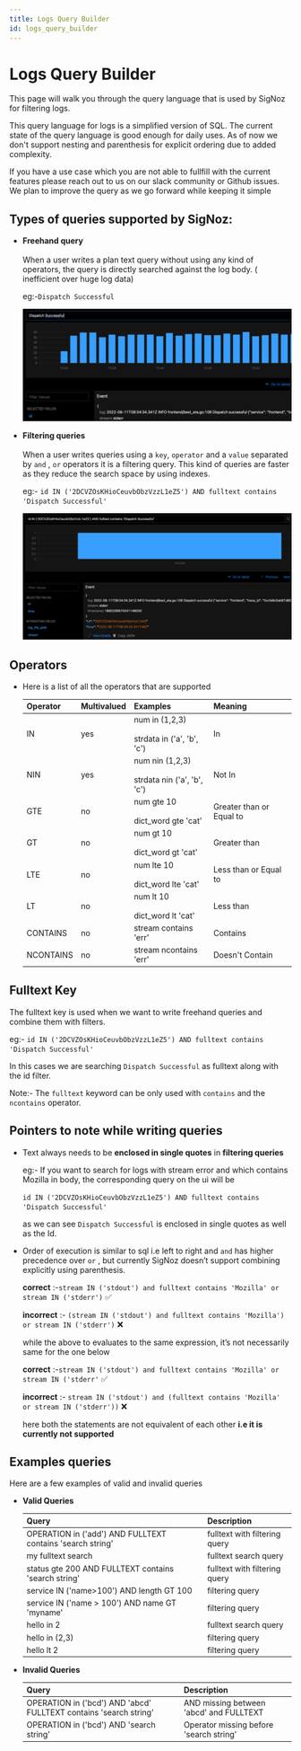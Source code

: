 ```yaml
---
title: Logs Query Builder
id: logs_query_builder
---
```


# Logs Query Builder

This page will walk you through the query language that is used by SigNoz for filtering logs.

This query language for logs is a simplified version of SQL. The current state of the query language is good enough for daily uses. As of now we don't support nesting and parenthesis for explicit ordering due to added complexity. 

If you have a use case which you are not able to fullfill with the current features please reach out to us on our slack community or Github issues. We plan to improve the query as we go forward while keeping it simple 

## Types of queries supported by SigNoz:
*  **Freehand query** <br></br>
    When a user writes a plan text query without using any kind of operators, the query is directly searched against the log body. ( inefficient over huge log data)

    eg:-`Dispatch Successful`
    
    ![Freehand](../../static/img/logs/logs_query_freehand.png)
        
*  **Filtering queries** <br></br>
    When a user writes queries using a `key`, `operator` and  a `value` separated by `and` , `or` operators it is a filtering query.
    This kind of queries are faster as they reduce the search space by using indexes.
    
    eg:- `id IN ('2DCVZOsKHioCeuvbObzVzzL1eZ5') AND fulltext contains 'Dispatch Successful'`
    
    ![Filtering](../../static/img/logs/logs_query_filtering.png)
        
## Operators 
* Here is a list of all the operators that are supported

    | Operator  | Multivalued | Examples                                           | Meaning |
    |-----------|-------------|----------------------------------------------------|---------|
    | IN        | yes         |  num in (1,2,3)<br></br> strdata in ('a', 'b', 'c')   | In |
    | NIN       | yes         |  num nin (1,2,3)<br></br> strdata nin ('a', 'b', 'c') | Not In |
    | GTE       | no          |  num gte 10<br></br> dict_word gte 'cat'              | Greater than or Equal to |
    | GT        | no          |  num gt 10<br></br> dict_word gt 'cat'                | Greater than |
    | LTE       | no          |  num lte 10<br></br> dict_word lte 'cat'              | Less than or Equal to |
    | LT        | no          |  num lt 10<br></br> dict_word lt 'cat'                | Less than |
    | CONTAINS  | no          |  stream contains 'err'                            | Contains |
    | NCONTAINS | no          |  stream ncontains 'err'                           | Doesn't Contain |
    
## Fulltext Key
    
The fulltext key is used when we want to write freehand queries and combine them with filters.

eg:- `id IN ('2DCVZOsKHioCeuvbObzVzzL1eZ5') AND fulltext contains 'Dispatch Successful'`

In this cases we are searching `Dispatch Successful` as fulltext along with the id filter.

Note:- The `fulltext` keyword can be only used with `contains` and the `ncontains` operator.
    

## Pointers to note while writing queries
- Text always needs to be **enclosed in single quotes** in **filtering queries**

    eg:-
    If you want to search for logs with stream error and which contains Mozilla in body, the corresponding query on the ui will be 

    `id IN ('2DCVZOsKHioCeuvbObzVzzL1eZ5') AND fulltext contains 'Dispatch Successful'`

    as we can see `Dispatch Successful` is enclosed in single quotes as well as the Id.

- Order of execution is similar to sql i.e left to right and `and` has higher precedence over `or` , but currently SigNoz doesn’t support combining explicitly using parenthesis.
    
    **correct** :-`stream IN ('stdout') and fulltext contains 'Mozilla' or stream IN ('stderr')` ✅

    **incorrect** :- `(stream IN ('stdout') and fulltext contains 'Mozilla') or stream IN ('stderr')` ❌ 
    
    while the above to evaluates to the same expression, it’s not necessarily same for the one below
    
    **correct** :-`stream IN ('stdout') and fulltext contains 'Mozilla' or stream IN ('stderr'` ✅
    
    **incorrect** :- `stream IN ('stdout') and (fulltext contains 'Mozilla' or stream IN ('stderr'))` ❌ 
    
    here both the statements are not equivalent of each other **i.e it is currently not supported**

## Examples queries

Here are a few examples of valid and invalid queries

* **Valid Queries**

    | Query                                                      | Description                   |
    |------------------------------------------------------------|-------------------------------|
    | OPERATION in ('add') AND FULLTEXT contains 'search string' | fulltext with filtering query |
    | my fulltext search                                         | fulltext search query         |
    | status gte 200 AND FULLTEXT contains 'search string'       | fulltext with filtering query |
    | service IN ('name>100') AND length GT 100                  | filtering query               |
    | service IN ('name > 100') AND name GT 'myname'             | filtering query               |
    | hello in 2                                                 | fulltext search query         |
    | hello in (2,3)                                             | filtering query               |
    | hello lt 2                                                 | filtering query               |

* **Invalid Queries**

    | Query                                                             | Description                             |
    |-------------------------------------------------------------------|-----------------------------------------|
    | OPERATION in ('bcd') AND 'abcd' FULLTEXT contains 'search string' | AND missing between 'abcd' and FULLTEXT | 
    | OPERATION in ('bcd') AND 'search string'                          | Operator missing before 'search string' | 
